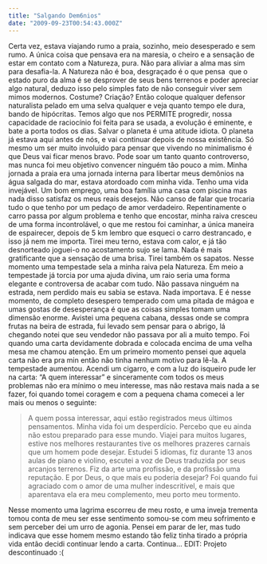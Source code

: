 ```yaml
---
title: "Salgando Dem6nios"
date: "2009-09-23T00:54:43.000Z"
---
```


Certa vez, estava viajando rumo a praia, sozinho, meio desesperado e sem rumo. A única coisa que pensava era na maresia, o cheiro e a sensação de estar em contato com a Natureza, pura. Não para aliviar a alma mas sim para desafia-la. A Natureza não é boa, desgraçado é o que pensa  que o estado puro da alma é se desprover de seus bens terrenos e poder apreciar algo natural, deduzo isso pelo simples fato de não conseguir viver sem mimos modernos. Costume? Criação? Então coloque qualquer defensor naturalista pelado em uma selva qualquer e veja quanto tempo ele dura, bando de hipócritas. Temos algo que nos PERMITE progredir, nossa capacidade de raciocínio foi feita para se usada, a evolução é eminente, e bate a porta todos os dias. Salvar o planeta é uma atitude idiota. O planeta já estava aqui antes de nós, e vai continuar depois de nossa existência. Só mesmo um ser muito involuido para pensar que vivendo no minimalismo é que Deus vai ficar menos bravo. Pode soar um tanto quanto controverso, mas nunca foi meu objetivo convencer ninguém tão pouco a mim. Minha jornada a praia era uma jornada interna para libertar meus demônios na água salgada do mar, estava atordoado com minha vida. Tenho uma vida invejável. Um bom emprego, uma boa família uma casa com piscina mas nada disso satisfaz os meus reais desejos. Não canso de falar que trocaria tudo o que tenho por um pedaço de amor verdadeiro. Repentinamente o carro passa por algum problema e tenho que encostar, minha raiva cresceu de uma forma incontrolável, o que me restou foi caminhar, a única maneira de espairecer, depois de 5 km lembro que esqueci o carro destrancado, e isso já nem me importa. Tirei meu terno, estava com calor, e já tão desnorteado joguei-o no acostamento sujo se lama. Nada é mais gratificante que a sensação de uma brisa. Tirei também os sapatos. Nesse momento uma tempestade sela a minha raiva pela Natureza. Em meio a tempestade já torcia por uma ajuda divina, um raio seria uma forma elegante e controversa de acabar com tudo. Não passava ninguém na estrada, nem perdido mais eu sabia se estava. Nada importava. E é nesse momento, de completo desespero temperado com uma pitada de mágoa e umas gostas de desesperança é que as coisas simples tomam uma dimensão enorme. Avistei uma pequena cabana, dessas onde se compra frutas na beira de estrada, fui levado sem pensar para o abrigo, lá chegando notei que seu vendedor não passava por ali a muito tempo. Foi quando uma carta devidamente dobrada e colocada encima de uma velha mesa me chamou atenção. Em um primeiro momento pensei que aquela carta não era pra min então não tinha nenhum motivo para lê-la. A tempestade aumentou. Acendi um cigarro, e com a luz do isqueiro pude ler na carta: “A quem interessar” e sinceramente com todos os meus problemas não era mínimo o meu interesse, mas não restava mais nada a se fazer, foi quando tomei coragem e com a pequena chama comecei a ler mais ou menos o seguinte:

> A quem possa interessar, aqui estão registrados meus últimos pensamentos. Minha vida foi um desperdício. Percebo que eu ainda não estou preparado para esse mundo. Viajei para muitos lugares, estive nos melhores restaurantes tive os melhores prazeres carnais que um homem pode desejar. Estudei 5 idiomas, fiz durante 13 anos aulas de piano e violino, escutei a voz de Deus traduzida por seus arcanjos terrenos. Fiz da arte uma profissão, e da profissão uma reputação. E por Deus, o que mais eu poderia desejar? Foi quando fui agraciado com o amor de uma mulher indescritível, e mais que aparentava ela era meu complemento, meu porto meu tormento.

Nesse momento uma lagrima escorreu de meu rosto, e uma inveja trementa tomou conta de meu ser esse sentimento somou-se com meu sofrimento e sem perceber dei um urro de agonia. Pensei em parar de ler, mas tudo indicava que esse homem mesmo estando tão feliz tinha tirado a própria vida então decidi continuar lendo a carta. Continua… EDIT: Projeto descontinuado :(